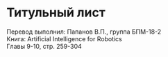# Титульный лист

Перевод выполнил: Папанов В.П., группа БПМ-18-2  
Книга: Artificial Intelligence for Robotics  
Главы 9-10, стр. 259-304

